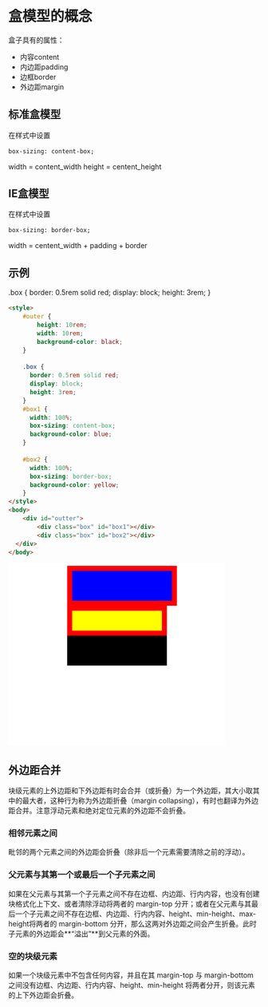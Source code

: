 # 盒模型的概念
盒子具有的属性：
* 内容content
* 内边距padding
* 边框border
* 外边距margin
## 标准盒模型
在样式中设置
```html
box-sizing: content-box;
```
width = content_width 
height = centent_height

## IE盒模型
在样式中设置
```html
box-sizing: border-box;
```
width = centent_width + padding + border 

## 示例

.box {
      border: 0.5rem solid red;
      display: block;
      height: 3rem;
    }

```html
<style>
    #outer {
        height: 10rem;
        width: 10rem;
        background-color: black;
    }
    
    .box {
      border: 0.5rem solid red;
      display: block;
      height: 3rem;
    }
	#box1 {
      width: 100%;
      box-sizing: content-box;
      background-color: blue;
    }

    #box2 {
      width: 100%;
      box-sizing: border-box;
      background-color: yellow;
    }
</style>
<body>
    <div id="outter">
    	<div class="box" id="box1"></div>
    	<div class="box" id="box2"></div>
  </div>
</body>
```
![结果展示](https://github.com/ch4zzzzz/FrontendKnowledge/raw/master/img/box-sizing.png)

## 外边距合并

块级元素的上外边距和下外边距有时会合并（或折叠）为一个外边距，其大小取其中的最大者，这种行为称为外边距折叠（margin collapsing），有时也翻译为外边距合并。注意浮动元素和绝对定位元素的外边距不会折叠。

### 相邻元素之间

毗邻的两个元素之间的外边距会折叠（除非后一个元素需要清除之前的浮动）。
### 父元素与其第一个或最后一个子元素之间
如果在父元素与其第一个子元素之间不存在边框、内边距、行内内容，也没有创建块格式化上下文、或者清除浮动将两者的 margin-top 分开；或者在父元素与其最后一个子元素之间不存在边框、内边距、行内内容、height、min-height、max-height将两者的 margin-bottom 分开，那么这两对外边距之间会产生折叠。此时子元素的外边距会**“溢出”**到父元素的外面。
### 空的块级元素
如果一个块级元素中不包含任何内容，并且在其 margin-top 与 margin-bottom 之间没有边框、内边距、行内内容、height、min-height 将两者分开，则该元素的上下外边距会折叠。
